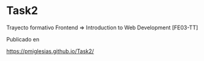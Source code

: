 # Task2
Trayecto formativo Frontend => Introduction to Web Development [FE03-TT]

Publicado en

https://pmiglesias.github.io/Task2/
